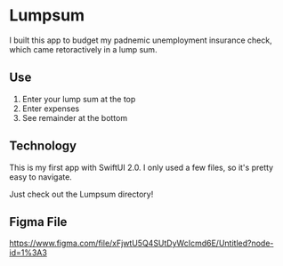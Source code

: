 # Lumpsum
I built this app to budget my padnemic unemployment insurance check, which came retoractively in a lump sum.

## Use
1. Enter your lump sum at the top
2. Enter expenses
3. See remainder at the bottom

## Technology
This is my first app with SwiftUI 2.0. I only used a few files, so it's pretty easy to navigate. 

Just check out the Lumpsum directory!

## Figma File
https://www.figma.com/file/xFjwtU5Q4SUtDyWcIcmd6E/Untitled?node-id=1%3A3
